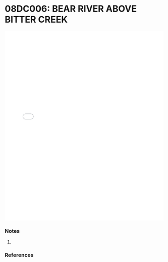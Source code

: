 # 08DC006: BEAR RIVER ABOVE BITTER CREEK

<iframe src="/_static/stations/08DC006_fdc.html" width="100%" height="600" frameborder="0"></iframe>

### Notes
1. 

### References

